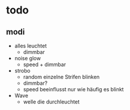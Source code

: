 # todo

## modi
- alles leuchtet
    - dimmbar
- noise glow
    - speed + dimmbar
- strobo
    - random einzelne Strifen blinken
    - dimmbar?
    - speed beeinflusst nur wie häufig es blinkt
- Wave
    - welle die durchleuchtet
